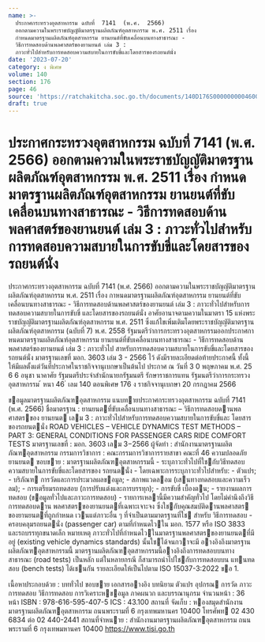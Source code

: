```yaml
---
name: >-
  ประกาศกระทรวงอุตสาหกรรม ฉบับที่  7141  (พ.ศ.  2566)
  ออกตามความในพระราชบัญญัติมาตรฐานผลิตภัณฑ์อุตสาหกรรม พ.ศ. 2511 เรื่อง 
  กำหนดมาตรฐานผลิตภัณฑ์อุตสาหกรรม ยานยนต์ที่ขับเคลื่อนบนทางสาธารณะ -
  วิธีการทดสอบด้านพลศาสตร์ของยานยนต์ เล่ม 3 :
  ภาวะทั่วไปสำหรับการทดสอบความสบายในการขับขี่และโดยสารของรถยนต์นั่ง
date: '2023-07-20'
category: ง พิเศษ
volume: 140
section: 176
page: 46
source: 'https://ratchakitcha.soc.go.th/documents/140D176S0000000004600.pdf'
draft: true
---
```


# ประกาศกระทรวงอุตสาหกรรม ฉบับที่  7141  (พ.ศ.  2566) ออกตามความในพระราชบัญญัติมาตรฐานผลิตภัณฑ์อุตสาหกรรม พ.ศ. 2511 เรื่อง  กำหนดมาตรฐานผลิตภัณฑ์อุตสาหกรรม ยานยนต์ที่ขับเคลื่อนบนทางสาธารณะ - วิธีการทดสอบด้านพลศาสตร์ของยานยนต์ เล่ม 3 : ภาวะทั่วไปสำหรับการทดสอบความสบายในการขับขี่และโดยสารของรถยนต์นั่ง

ประกาศกระทรวงอุตสาหกรรม ฉบับที่ 7141 (พ.ศ. 2566) ออกตามความในพระราชบัญญัติมาตรฐานผลิตภัณฑ์อุตสาหกรรม พ.ศ. 2511 เรื่อง กาหนดมาตรฐานผลิตภัณฑ์อุตสาหกรรม ยานยนต์ที่ขับเคลื่อนบนทางสาธารณะ - วิธีการทดสอบด้านพลศาสตร์ของยานยนต์ เล่ม 3 : ภาวะทั่วไปสำหรับการทดสอบความสบายในการขับขี่ และโดยสารของรถยนต์นั่ง อาศัยอานาจตามความในมาตรา 15 แห่งพระราชบัญญัติมาตรฐานผลิตภัณฑ์อุตสาหกรรม พ.ศ. 2511 ซึ่งแก้ไขเพิ่มเติมโดยพระราชบัญญัติมาตรฐานผลิตภัณฑ์อุตสาหกรรม (ฉบับที่ 7) พ.ศ. 2558 รัฐมนตรีว่าการกระทรวงอุตสาหกรรมออกประกาศกาหนดมาตรฐานผลิตภัณฑ์อุตสาหกรรม ยานยนต์ที่ขับเคลื่อนบนทางสาธารณะ - วิธีการทดสอบด้านพลศาสตร์ของยานยนต์ เล่ม 3 : ภาวะทั่วไป สาหรับการทดสอบความสบายในการขับขี่และโดยสารของรถยนต์นั่ง มาตรฐานเลขที่ มอก. 3603 เล่ม 3 - 2566 ไว้ ดังมีรายละเอียดต่อท้ายประกาศนี้ ทั้งนี้ ให้มีผลตั้งแต่วันที่ประกาศในราชกิจจานุเบกษาเป็นต้นไป ประกาศ ณ วันที่ 3 0 พฤษภาคม พ.ศ. 25 6 6 อนุชา นาคาศัย รัฐมนตรีประจำสำนักนายกรัฐมนตรี รักษาราชการแทน รัฐมนตรีว่าการกระทรวงอุตสาหกรรม ้ หนา 46 ่ เลม 140 ตอนพิเศษ 176 ง ราชกิจจานุเบกษา 20 กรกฎาคม 2566

ขอมูลมาตรฐานผลิตภัณฑอุตสาหกรรม แนบทายประกาศกระทรวงอุตสาหกรรม ฉบับที่ 7141 (พ.ศ. 2566) ชื่อมาตรฐาน : ยานยนตที่ขับเคลื่อนบนทางสาธารณะ – วิธีการทดสอบดานพลศาสตรของ ยานยนต เลม 3 : ภาวะทั่วไปสําหรับการทดสอบความสบายในการขับขี่และ โดยสารของรถยนตนั่ง ROAD VEHICLES – VEHICLE DYNAMICS TEST METHODS – PART 3: GENERAL CONDITIONS FOR PASSENGER CARS RIDE COMFORT TESTS มาตรฐานเลขที่ : มอก. 3603 เลม 3−2566 ผู้จัดทํา : สํานักงานมาตรฐานผลิตภัณฑอุตสาหกรรม กรรมการวิชาการ : คณะกรรมการวิชาการรายสาขา คณะที่ 46 ความปลอดภัยยานยนต ขอบขาย : มาตรฐานผลิตภัณฑอุตสาหกรรมนี้ - ระบุภาวะทั่วไปที่ใชกับวิธีทดสอบความสบายในการขับขี่และโดยสารของ รถยนตนั่ง - โดยเฉพาะการระบุภาวะทั่วไปสําหรับ: - ตัวแปร; - บริภัณฑ การวัดและการประมวลผลขอมูล; - สภาพแวดลอม (เสนทางทดสอบและความเร็วลม); - การเตรียมรถทดสอบ (การปรับแต่งและการบรรทุก); - การขับขี่ เบื้องตน; - รายงานผลการทดสอบ (ขอมูลทั่วไปและภาวะการทดสอบ) - รายการเหลานี้มีความสําคัญทั่วไป โดยไม่คํานึงถึงวิธีการทดสอบดาน พลศาสตรของยานยนตที่เฉพาะเจาะจง ซึ่งใชกับคุณสมบัติดำนพลศาสตร ของยานยนตที่ถูกกําหนด เวนแต่ภาวะอื่น ๆ ที่จําเป็นตามมาตรฐานที่ใช สําหรับ วิธีการทดสอบ - ครอบคลุมรถยนตนั่ง (passenger car) ตามที่กําหนดไวใน มอก. 1577 หรือ ISO 3833 และรถบรรทุกขนาดเล็ก หมายเหตุ ภาวะทั่วไปที่กําหนดไวในมาตรฐานพลศาสตรของยานยนตที่มี อยู่ (existing vehicle dynamics standards) นั้นใชได้จนกวาจะมี อางอิงถึงมาตรฐาน ผลิตภัณฑอุตสาหกรรมนี้ มาตรฐานผลิตภัณฑอุตสาหกรรมนี้อางอิงถึงการทดสอบบนทางสาธารณะ (road tests) เป็นหลัก แต่ในหลายกรณี ก็สามารถนําไปใชกับการทดสอบบน แทนทดสอบ (bench tests) ได้เชนกัน รายละเอียดให้เป็นไปตาม ISO 15037-3:2022 ขอ 1.

เนื้อหาประกอบด้วย : บททั่วไป ขอบขาย เอกสารอางอิง บทนิยาม ตัวแปร อุปกรณ การวัด ภาวะการทดสอบ วิธีการทดสอบ การวิเคราะหขอมูล ภาคผนวก และบรรณานุกรม จํานวนหน้า : 36 หน้า ISBN : 978-616-595-407-5 ICS : 43.100 สถานที่ จัดเก็บ : หองสมุดสํานักงานมาตรฐานผลิตภัณฑอุตสาหกรรม ถนนพระรามที่ 6 กรุงเทพมหานคร 10400 โทรศัพท 02 430 6834 ต่อ 02 440-2441 สถานที่จําหนาย : สํานักงานมาตรฐานผลิตภัณฑอุตสาหกรรม ถนนพระรามที่ 6 กรุงเทพมหานคร 10400 https://www.tisi.go.th
